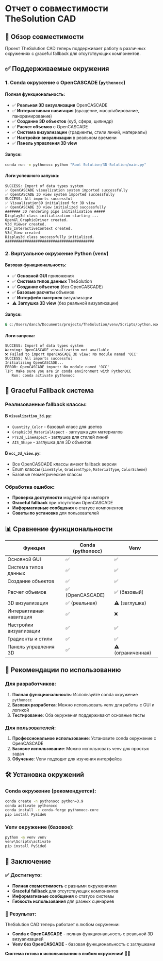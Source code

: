 # Отчет о совместимости TheSolution CAD

## 🎯 Обзор совместимости

Проект TheSolution CAD теперь поддерживает работу в различных окружениях с graceful fallback для отсутствующих компонентов.

## ✅ Поддерживаемые окружения

### 1. Conda окружение с OpenCASCADE (`pythonocc`)

#### Полная функциональность:
- ✅ **Реальная 3D визуализация** OpenCASCADE
- ✅ **Интерактивная навигация** (вращение, масштабирование, панорамирование)
- ✅ **Создание 3D объектов** (куб, сфера, цилиндр)
- ✅ **Расчет объемов** с OpenCASCADE
- ✅ **Система визуализации** (градиенты, стили линий, материалы)
- ✅ **Настройки визуализации** в реальном времени
- ✅ **Панель управления 3D view**

#### Запуск:
```bash
conda run -n pythonocc python "Root Solution/3D-Solution/main.py"
```

#### Логи успешного запуска:
```
SUCCESS: Import of data types system
✅ OpenCASCADE visualization system imported successfully
✅ OpenCASCADE 3D view system imported successfully
SUCCESS: All imports successful
✅ Visualization3D initialized for 3D view
✅ OpenCASCADE 3D view initialized successfully
####### 3D rendering pipe initialisation #####
Display3d class initialization starting ...
OpenGl_GraphicDriver created.
V3d_Viewer created.
AIS_InteractiveContext created.
V3d_View created
Display3d class successfully initialized.
#########################################
```

### 2. Виртуальное окружение Python (venv)

#### Базовая функциональность:
- ✅ **Основной GUI** приложения
- ✅ **Система типов данных** TheSolution
- ✅ **Создание объектов** (без OpenCASCADE)
- ✅ **Базовые расчеты** объемов
- ✅ **Интерфейс настроек** визуализации
- ⚠️ **Заглушка 3D view** (без реальной визуализации)

#### Запуск:
```bash
& c:/Users/danch/Documents/projects/TheSolution/venv/Scripts/python.exe "c:/Users/danch/Documents/projects/TheSolution/Root Solution/3D-Solution/main.py"
```

#### Логи запуска:
```
SUCCESS: Import of data types system
Warning: OpenCASCADE visualization not available
❌ Failed to import OpenCASCADE 3D view: No module named 'OCC'
SUCCESS: All imports successful
Initializing OpenCASCADE...
ERROR: OpenCASCADE import: No module named 'OCC'
TIP: Make sure you are in conda environment with PythonOCC
   Run: conda activate pythonocc
```

## 🔧 Graceful Fallback система

### Реализованные fallback классы:

#### В `visualization_3d.py`:
- `Quantity_Color` - базовый класс для цветов
- `Graphic3d_MaterialAspect` - заглушка для материалов
- `Prs3d_LineAspect` - заглушка для стилей линий
- `AIS_Shape` - заглушка для 3D объектов

#### В `occ_3d_view.py`:
- Все OpenCASCADE классы имеют fallback версии
- Enum классы (`LineStyle`, `GradientType`, `MaterialType`, `ColorScheme`)
- Базовые геометрические классы

### Обработка ошибок:
- **Проверка доступности** модулей при импорте
- **Graceful fallback** при отсутствии OpenCASCADE
- **Информативные сообщения** о статусе компонентов
- **Советы по установке** для пользователей

## 📊 Сравнение функциональности

| Функция | Conda (pythonocc) | Venv |
|---------|-------------------|------|
| Основной GUI | ✅ | ✅ |
| Система типов данных | ✅ | ✅ |
| Создание объектов | ✅ | ✅ |
| Расчет объемов | ✅ (OpenCASCADE) | ✅ (базовый) |
| 3D визуализация | ✅ (реальная) | ⚠️ (заглушка) |
| Интерактивная навигация | ✅ | ❌ |
| Настройки визуализации | ✅ | ✅ |
| Градиенты и стили | ✅ | ✅ |
| Панель управления 3D | ✅ | ⚠️ (ограниченная) |

## 🚀 Рекомендации по использованию

### Для разработчиков:
1. **Полная функциональность**: Используйте conda окружение `pythonocc`
2. **Базовая разработка**: Можно использовать venv для работы с GUI и логикой
3. **Тестирование**: Оба окружения поддерживают основные тесты

### Для пользователей:
1. **Профессиональное использование**: Установите conda окружение с OpenCASCADE
2. **Базовое использование**: Можно использовать venv для простых задач
3. **Обучение**: Venv подходит для изучения интерфейса

## 🛠️ Установка окружений

### Conda окружение (рекомендуется):
```bash
conda create -n pythonocc python=3.9
conda activate pythonocc
conda install -c conda-forge pythonocc-core
pip install PySide6
```

### Venv окружение (базовое):
```bash
python -m venv venv
venv\Scripts\activate
pip install PySide6
```

## 🎉 Заключение

### ✅ Достигнуто:
- **Полная совместимость** с разными окружениями
- **Graceful fallback** для отсутствующих компонентов
- **Информативные сообщения** о статусе системы
- **Гибкость использования** для разных сценариев

### 🎯 Результат:
TheSolution CAD теперь работает в любом окружении:
- **Conda с OpenCASCADE** - полная функциональность с реальной 3D визуализацией
- **Venv без OpenCASCADE** - базовая функциональность с заглушками

**Система готова к использованию в любом окружении!** 🚀✨
